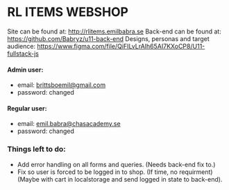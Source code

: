 # RL ITEMS WEBSHOP

Site can be found at: http://rlitems.emilbabra.se
Back-end can be found at: https://github.com/Babryz/u11-back-end
Designs, personas and target audience: https://www.figma.com/file/QiFILvLrAIh65AI7KXoCP8/U11-fullstack-js

#### Admin user:

- email: brittsboemil@gmail.com
- password: changed

#### Regular user:

- email: emil.babra@chasacademy.se
- password: changed

### Things left to do:

- Add error handling on all forms and queries. (Needs back-end fix to.)
- Fix so user is forced to be logged in to shop. (If time, no requirment)(Maybe with cart in localstorage and send logged in state to back-end).
